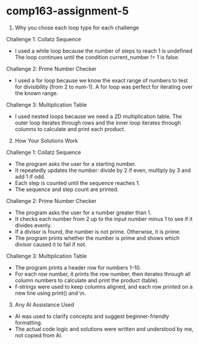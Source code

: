 # comp163-assignment-5
1. Why you chose each loop type for each challenge

Challenge 1: Collatz Sequence
- I used a while loop because the number of steps to reach 1 is undefined The loop continues until the condition current_number != 1 is false.

Challenge 2: Prime Number Checker
- I used a for loop because we know the exact range of numbers to test for divisibility (from 2 to num-1). A for loop was perfect for iterating over the known range.

Challenge 3: Multiplication Table
- I used nested loops because we need a 2D multiplication table. The outer loop iterates through rows and the inner loop iterates through columns to calculate and print each product.

2. How Your Solutions Work

Challenge 1: Collatz Sequence
- The program asks the user for a starting number.
- It repeatedly updates the number: divide by 2 if even, multiply by 3 and add 1 if odd.
- Each step is counted until the sequence reaches 1.
- The sequence and step count are printed.

Challenge 2: Prime Number Checker
- The program asks the user for a number greater than 1.
- It checks each number from 2 up to the input number minus 1 to see if it divides evenly.
- If a divisor is found, the number is not prime. Otherwise, it is prime.
- The program prints whether the number is prime and shows which divisor caused it to fail if not.

Challenge 3: Multiplication Table
- The program prints a header row for numbers 1–10.
- For each row number, it prints the row number, then iterates through all column numbers to calculate and print the product (table).
- f-strings were used to keep columns aligned, and each row printed on a new line using print() and \n.

3. Any AI Assistance Used

- AI was used to clarify concepts and suggest beginner-friendly formatting.
- The actual code logic and solutions were written and understood by me, not copied from AI.

